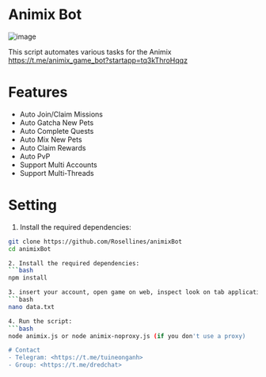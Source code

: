 # Animix Bot
![image](https://github.com/user-attachments/assets/3d82b1e3-b717-47c3-aa16-0c7c86c69d3e)





This script automates various tasks for the Animix
https://t.me/animix_game_bot?startapp=tq3kThroHqqz

# Features
-  Auto Join/Claim Missions  
-  Auto Gatcha New Pets  
-  Auto Complete Quests  
-  Auto Mix New Pets  
-  Auto Claim Rewards
-  Auto PvP
-  Support Multi Accounts  
-  Support Multi-Threads
# Setting
1. Install the required dependencies:
```bash
git clone https://github.com/Rosellines/animixBot 
cd animixBot

2. Install the required dependencies:
```bash
npm install

3. insert your account, open game on web, inspect look on tab application session storage, and copy your query.paste to data.txt
```bash
nano data.txt

4. Run the script:
```bash
node animix.js or node animix-noproxy.js (if you don't use a proxy)

# Contact
- Telegram: <https://t.me/tuineonganh>
- Group: <https://t.me/dredchat>

